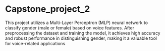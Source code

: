 # Capstone_project_2
This project utilizes a Multi-Layer Perceptron (MLP) neural network to classify gender (male or female) based on voice features. After preprocessing the dataset and training the model, it achieves high accuracy and robust performance in distinguishing gender, making it a valuable tool for voice-related applications
